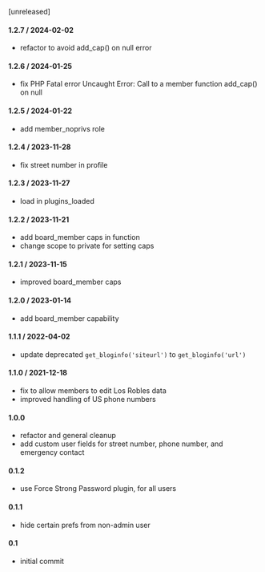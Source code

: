 [unreleased]

#### 1.2.7 / 2024-02-02
* refactor to avoid add_cap() on null error

#### 1.2.6 / 2024-01-25
* fix PHP Fatal error Uncaught Error: Call to a member function add_cap() on null

#### 1.2.5 / 2024-01-22
* add member_noprivs role

#### 1.2.4 / 2023-11-28
* fix street number in profile

#### 1.2.3 / 2023-11-27
* load in plugins_loaded

#### 1.2.2 / 2023-11-21
* add board_member caps in function
* change scope to private for setting caps

#### 1.2.1 / 2023-11-15
* improved board_member caps

#### 1.2.0 / 2023-01-14
* add board_member capability

#### 1.1.1 / 2022-04-02
* update deprecated `get_bloginfo('siteurl')` to `get_bloginfo('url')`

#### 1.1.0 / 2021-12-18
* fix to allow members to edit Los Robles data
* improved handling of US phone numbers

#### 1.0.0
* refactor and general cleanup
* add custom user fields for street number, phone number, and emergency contact

#### 0.1.2
* use Force Strong Password plugin, for all users

#### 0.1.1
* hide certain prefs from non-admin user

#### 0.1
* initial commit
